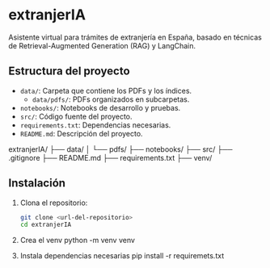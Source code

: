 # extranjerIA

Asistente virtual para trámites de extranjería en España, basado en técnicas de Retrieval-Augmented Generation (RAG) y LangChain.

## Estructura del proyecto

- `data/`: Carpeta que contiene los PDFs y los índices.
  - `data/pdfs/`: PDFs organizados en subcarpetas.
- `notebooks/`: Notebooks de desarrollo y pruebas.
- `src/`: Código fuente del proyecto.
- `requirements.txt`: Dependencias necesarias.
- `README.md`: Descripción del proyecto.

extranjerIA/
├── data/
│   └── pdfs/
├── notebooks/
├── src/
├── .gitignore
├── README.md
├── requirements.txt
├── venv/


## Instalación

1. Clona el repositorio:
   ```bash
   git clone <url-del-repositorio>
   cd extranjerIA

2. Crea el venv
  python -m venv venv

3. Instala dependencias necesarias
  pip install -r requiremets.txt
